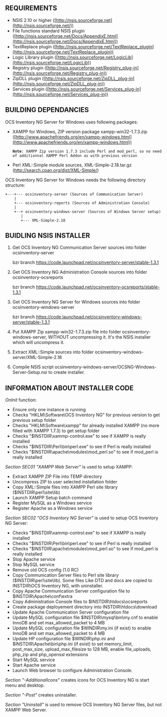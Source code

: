 ## REQUIREMENTS

* NSIS 2.10 or higher
([http://nsis.sourceforge.net](http://nsis.sourceforge.net/))
* File functions standard NSIS plugin
([http://nsis.sourceforge.net/Docs/AppendixE.html](http://nsis.sourceforge.net/Docs/AppendixE.html))
* TextReplace plugin
([http://nsis.sourceforge.net/TextReplace_plugin](http://nsis.sourceforge.net/TextReplace_plugin))
* Logic Library plugin
([http://nsis.sourceforge.net/LogicLib](http://nsis.sourceforge.net/LogicLib))
* Registry plugin
([http://nsis.sourceforge.net/Registry_plug-in](http://nsis.sourceforge.net/Registry_plug-in))
* ZipDLL plugin
([http://nsis.sourceforge.net/ZipDLL_plug-in](http://nsis.sourceforge.net/ZipDLL_plug-in))
* Services plugin
([http://nsis.sourceforge.net/Services_plug-in](http://nsis.sourceforge.net/Services_plug-in))

## BUILDING DEPENDANCIES

OCS Inventory NG Server for Windows uses following packages:

* XAMPP for Windows, ZIP version package xampp-win32-1.7.3.zip
([http://www.apachefriends.org/en/xampp-windows.html](http://www.apachefriends.org/en/xampp-windows.html))

    **`Note`**`: XAMPP Zip version 1.7.3 include Perl and mod_perl, so no need of additionnal XAMPP Perl Addon
    as with previous version`

* Perl XML::Simple module sources, XML-Simple-2.18.tar.gz (http://search.cpan.org/dist/XML-Simple/)

OCS Inventory NG Server for Windows needs the following directory structure:

    +---+--- ocsinventory-server (Sources of Communication Server)
        |
        +--- ocsinventory-reports (Sources of Administration Console)
        |
        +--+ ocsinventory-windows-server (Sources of Windows Server setup)
           |
           +--- XML-Simple-2.18

## BUIDLING NSIS INSTALLER

1) Get OCS Inventory NG Communication Server sources into folder ocsinventory-server

    bzr branch https://code.launchpad.net/ocsinventory-server/stable-1.3.1


2) Get OCS Inventory NG Administration Console sources into folder ocsinventory-ocsreports

    bzr branch https://code.launchpad.net/ocsinventory-ocsreports/stable-1.3.1


3) Get OCS Inventory NG Server for Windows sources into folder ocsinventory-windows-server

    bzr branch https://code.launchpad.net/ocsinventory-windows-server/stable-1.3.1


4) Put XAMPP Zip xampp-win32-1.7.3.zip file into folder ocsinventory-windows-server,
WITHOUT uncompressing it. It's the NSIS installer which will uncompress it.


5) Extract XML::Simple sources into folder ocsinventory-windows-server/XML-Simple-2.18


6) Compile NSIS script ocsinventory-windows-server/OCSNG-Windows-Server-Setup.nsi to create installer.


## INFORMATION ABOUT INSTALLER CODE

_OnInit_ function:

* Ensure only one instance is running
* Checks "HKLM\Software\OCS Inventory NG" for previous version to get previous setup folder
* Checks "HKLM\Software\xampp" for already installed XAMPP (no more filled with XAMPP 1.7.3) to get setup folder
* Checks "$INSTDIR\xammp-control.exe" to see if XAMPP is really installed
* Checks "$INSTDIR\Perl\bin\perl.exe" to see if Perl is really installed
* Checks "$INSTDIR\apache\modules\mod_perl.so" to see if mod_perl is really installed

_Section SEC01 "XAMPP Web Server"_ is used to setup XAMPP:

* Extract XAMPP ZIP File into TEMP directory
* Uncompress ZIP to user selected installation folder
* Copy XML::Simple files into XAMPP Perl site library ($INSTDIR\perl\site\lib)
* Launch XAMPP Setup batch command
* Register MySQL as a Windows service
* Register Apache as a Windows service

_Section SEC02 "OCS Inventory NG Server"_ is used to setup OCS Inventory NG Server:

* Checks "$INSTDIR\xammp-control.exe" to see if XAMPP is really installed
* Checks "$INSTDIR\Perl\bin\perl.exe" to see if Perl is really installed
* Checks "$INSTDIR\apache\modules\mod_perl.so" to see if mod_perl is really installed
* Stop Apache service
* Stop MySQL service
* Remove old OCS config (1.0 RC)
* Copy Communication Server files to Perl site library ($INSTDIR\perl\site\lib). Some files Like DTD and docs are copied to INSTDIR\OCS Inventory NG, with uninstaller.
* Copy Apache Communication Server configuration file to $INSTDIR\Apache\conf\extra
* Copy Administration Console files to $INSTDIR\htdocs\ocsreports
* Create package deployement directory into INSTDIR\htdocs\download
* Update Apache Communication Server configuration file
* Update MySQL configuration file $INSTDIR\mysql\bin\my.cnf to enable InnoDB and set max_allowed_packet to 4 MB
* Update MySQL configuration file $WINDIR\my.ini (if exist) to enable InnoDB and set max_allowed_packet to 4 MB
* Update HP configuration file $WINDIR\php.ini and $INSTDIR\Apache\bin\php.ini (if exist) to set memory_limit, post_max_size, upload_max_filesize to 128 MB, enable file_uploads, php_zip and php_openssl extensions
* Start MySQL service
* Start Apache service
* Launch Web browser to configure Administration Console.

_Section "-AdditionalIcons"_ creates icons for OCS Inventory NG is start menu and desktop.

_Section "-Post"_ creates uninstaller.

_Section "Uninstall"_ is used to remove OCS Inventory NG Server files, but not XAMPP Web Server.